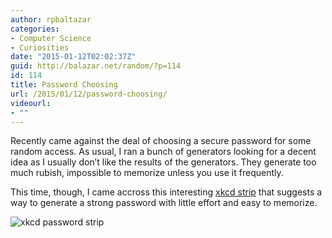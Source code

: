 ```yaml
---
author: rpbaltazar
categories:
- Computer Science
- Curiosities
date: "2015-01-12T02:02:37Z"
guid: http://balazar.net/random/?p=114
id: 114
title: Password Choosing
url: /2015/01/12/password-choosing/
videourl:
- ""
---
```

Recently came against the deal of choosing a secure password for some random access. As usual, I ran a bunch of generators looking for a decent idea as I usually don&#8217;t like the results of the generators. They generate too much rubish, impossible to memorize unless you use it frequently.

This time, though, I came accross this interesting [xkcd strip](http://xkcd.com/936/) that suggests a way to generate a strong password with little effort and easy to memorize.

![xkcd password strip](http://imgs.xkcd.com/comics/password_strength.png)
